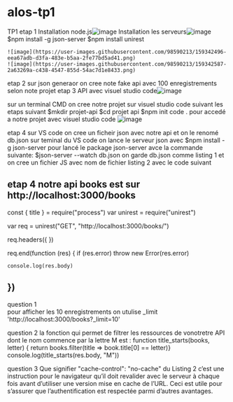 # alos-tp1
TP1
etap 1
  Installation node.js![image](https://user-images.githubusercontent.com/98590213/159335675-2807515f-0c89-4216-bee4-795d1b4c7970.png)
  Installation les serveurs![image](https://user-images.githubusercontent.com/98590213/159335733-5491a9e1-7e66-4eb3-ab8a-0a2c36d7f689.png)
    $npm install -g json-server
    $npm install unirest
    
    ![image](https://user-images.githubusercontent.com/98590213/159342496-eea67adb-d3fa-483e-b5aa-2fe77bd5ad41.png)
    ![image](https://user-images.githubusercontent.com/98590213/159342587-2a63269a-c438-4547-855d-54ac7d1e8433.png)


 etap 2
  sur json generaor on cree note fake api avec 100 enregistrements selon note projet 
etap 3 API avec visuel studio code![image](https://user-images.githubusercontent.com/98590213/159342680-7eca66cc-2ac2-444a-a8d1-75564c6d651e.png)

sur un terminal CMD on cree notre projet sur visuel studio code suivant les etaps suivant
    $mkdir projet-api
    $cd projet api
    $npm init
    code . pour accedé a notre projet avec visuel studio code
    ![image](https://user-images.githubusercontent.com/98590213/159342805-0c81f0d2-f4d3-42c6-b852-8c3ba4cff385.png)


etap 4 sur VS code
  on cree un ficheir json avec notre api et on le renomé db.json
  sur teminal du VS code on lance le serveur json avec  $npm install -g json-server
  pour lancé le package json-server avce la commande suivante:
  $json-server --watch db.json
  on garde db.json comme listing 1 et on cree un fichier JS avec nom de fichier listing 2 avec le code suivant
  
  
   etap 4
  notre api books est sur  http://localhost:3000/books
--------
  const { title } = require("process")
var unirest = require("unirest")

 var req = unirest("GET", "http://localhost:3000/books/")

 req.headers({
 })

 req.end(function (res) {
    if (res.error) throw new Error(res.error)

    console.log(res.body)
})
-------
question 1  
pour afficher les 10 enregistrements on utulise _limit 'http://localhost:3000/books?_limit=10'

question 2
la fonction qui permet de filtrer les ressources de vonotretre API dont le 
nom commence par la lettre M est :
    function title_starts(books, letter)
 {
    return books.filter(title => book.title[0] == letter)}
    console.log(title_starts(res.body, "M"))
    
question 3
Que signifier "cache-control": "no-cache" du Listing 2
  c’est une instruction pour le navigateur qu’il doit revalider avec le serveur à chaque fois avant d’utiliser une version mise en cache de l’URL.
Ceci est utile pour s’assurer que l’authentification est respectée parmi d’autres avantages.

 
 
